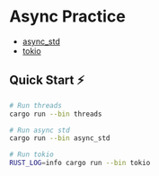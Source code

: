 # Async Practice
 - [async_std](https://async.rs/)
 - [tokio](https://tokio.rs/)

## Quick Start ⚡️
```bash
# Run threads
cargo run --bin threads

# Run async std
cargo run --bin async_std

# Run tokio
RUST_LOG=info cargo run --bin tokio
```
